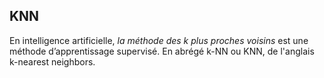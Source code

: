 ## KNN

En intelligence artificielle, *la méthode des k plus proches voisins* est une méthode d’apprentissage supervisé. En abrégé k-NN ou KNN, de l'anglais k-nearest neighbors.

